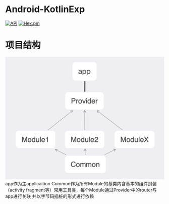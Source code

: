 # Android-KotlinExp
[![API](https://img.shields.io/badge/API-19%2B-brightgreen.svg?style=flat)](https://android-arsenal.com/api?level=19)
[![Hex.pm](https://img.shields.io/hexpm/l/plug.svg)](https://github.com/yichen454/Android-KotlinExp/blob/master/LICENSE)

# 项目结构
![Image text](https://raw.githubusercontent.com/yichen454/Android-KotlinExp/master/doc/structure.png)
app作为主applicaition Common作为所有Module的基类内含基本的组件封装（activity fragment等）常用工具类，每个Module通过Provider中的router与app进行关联
并以字节码插桩的形式进行依赖
